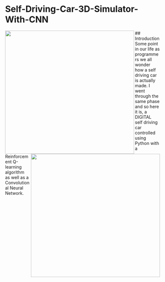 # Self-Driving-Car-3D-Simulator-With-CNN
<p>
  <img align="left" width="420" height="400" src="https://github.com/sagar448/Self-Driving-Car-3D-Simulator-With-CNN/blob/master/src/3D%20Car%20Simulator.png">
  <img align="right" width="420" height="400" src="https://upload.wikimedia.org/wikipedia/commons/thumb/0/0a/Python.svg/2000px-Python.svg.png">
</p>
## Introduction
Some point in our life as programmers we all wonder how a self driving car is actually made. I went through the same phase and so here it is, a DIGITAL self driving car controlled using Python with a Reinforcement Q-learning algorithm as well as a Convolutional Neural Network.

